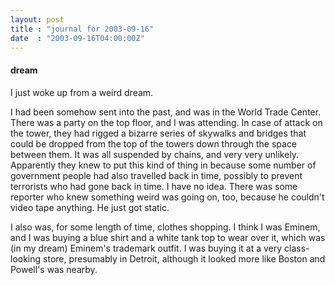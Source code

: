 ```yaml
---
layout: post
title : "journal for 2003-09-16"
date  : "2003-09-16T04:00:00Z"
---
```

<h4>dream</h4>I just woke up from a weird dream.

I had been somehow sent into the past, and was in the World Trade Center. There was a party on the top floor, and I was attending.  In case of attack on the tower, they had rigged a bizarre series of skywalks and bridges that could be dropped from the top of the towers down through the space between them.  It was all suspended by chains, and very very unlikely.  Apparently they knew to put this kind of thing in because some number of government people had also travelled back in time, possibly to prevent terrorists who had gone back in time.  I have no idea.  There was some reporter who knew something weird was going on, too, because he couldn't video tape anything.  He just got static.

I also was, for some length of time, clothes shopping.  I think I was Eminem, and I was buying a blue shirt and a white tank top to wear over it, which was (in my dream) Eminem's trademark outfit.  I was buying it at a very class-looking store, presumably in Detroit, although it looked more like Boston and Powell's was nearby. 

